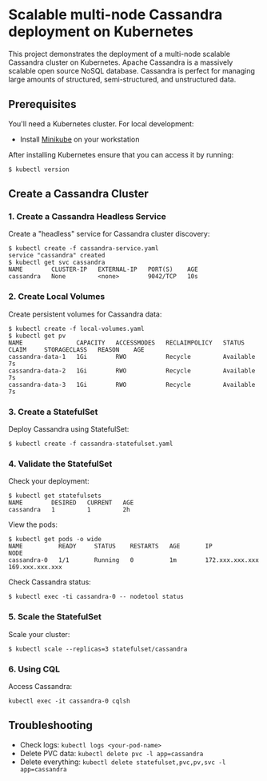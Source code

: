 # Scalable multi-node Cassandra deployment on Kubernetes

This project demonstrates the deployment of a multi-node scalable Cassandra cluster on Kubernetes. Apache Cassandra is a massively scalable open source NoSQL database. Cassandra is perfect for managing large amounts of structured, semi-structured, and unstructured data.

## Prerequisites

You'll need a Kubernetes cluster. For local development:
* Install [Minikube](https://kubernetes.io/docs/setup/minikube/) on your workstation

After installing Kubernetes ensure that you can access it by running:

```shell
$ kubectl version
```

## Create a Cassandra Cluster

### 1. Create a Cassandra Headless Service

Create a "headless" service for Cassandra cluster discovery:

```shell
$ kubectl create -f cassandra-service.yaml
service "cassandra" created
$ kubectl get svc cassandra
NAME        CLUSTER-IP   EXTERNAL-IP   PORT(S)    AGE
cassandra   None         <none>        9042/TCP   10s
```

### 2. Create Local Volumes

Create persistent volumes for Cassandra data:

```shell
$ kubectl create -f local-volumes.yaml
$ kubectl get pv
NAME               CAPACITY   ACCESSMODES   RECLAIMPOLICY   STATUS      CLAIM     STORAGECLASS   REASON    AGE
cassandra-data-1   1Gi        RWO           Recycle         Available                                      7s
cassandra-data-2   1Gi        RWO           Recycle         Available                                      7s
cassandra-data-3   1Gi        RWO           Recycle         Available                                      7s
```

### 3. Create a StatefulSet

Deploy Cassandra using StatefulSet:

```shell
$ kubectl create -f cassandra-statefulset.yaml
```

### 4. Validate the StatefulSet

Check your deployment:

```shell
$ kubectl get statefulsets
NAME        DESIRED   CURRENT   AGE
cassandra   1         1         2h
```

View the pods:

```shell
$ kubectl get pods -o wide
NAME          READY     STATUS    RESTARTS   AGE       IP              NODE
cassandra-0   1/1       Running   0          1m        172.xxx.xxx.xxx   169.xxx.xxx.xxx
```

Check Cassandra status:

```shell
$ kubectl exec -ti cassandra-0 -- nodetool status
```

### 5. Scale the StatefulSet

Scale your cluster:

```shell
$ kubectl scale --replicas=3 statefulset/cassandra
```

### 6. Using CQL

Access Cassandra:

```shell
kubectl exec -it cassandra-0 cqlsh
```

## Troubleshooting

* Check logs: `kubectl logs <your-pod-name>`
* Delete PVC data: `kubectl delete pvc -l app=cassandra`
* Delete everything: `kubectl delete statefulset,pvc,pv,svc -l app=cassandra`